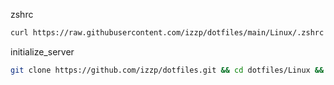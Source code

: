zshrc
```bash
curl https://raw.githubusercontent.com/izzp/dotfiles/main/Linux/.zshrc > ~/.zshrc && source ~/.zshrc
```
initialize_server
```bash
git clone https://github.com/izzp/dotfiles.git && cd dotfiles/Linux && ./initialize_server.sh
```